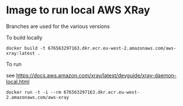 # Image to run local AWS XRay

Branches are used for the various versions

To build locally

    docker build -t 676563297163.dkr.ecr.eu-west-2.amazonaws.com/aws-xray:latest .

To run

see https://docs.aws.amazon.com/xray/latest/devguide/xray-daemon-local.html

    docker run -t -i --rm 676563297163.dkr.ecr.eu-west-2.amazonaws.com/aws-xray
